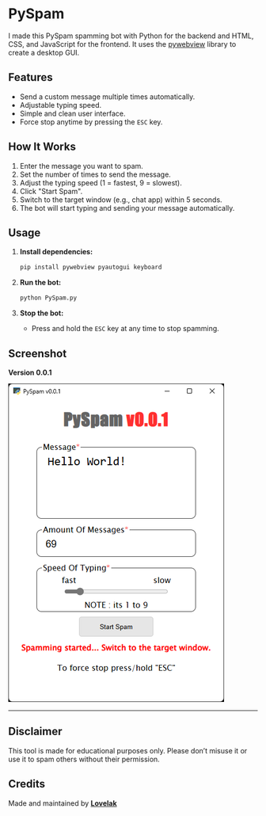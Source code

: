 # PySpam

I made this PySpam spamming bot with Python for the backend and HTML, CSS, and JavaScript for the frontend. It uses the [pywebview](https://pywebview.flowrl.com/) library to create a desktop GUI.

## Features

- Send a custom message multiple times automatically.
- Adjustable typing speed.
- Simple and clean user interface.
- Force stop anytime by pressing the `ESC` key.

## How It Works

1. Enter the message you want to spam.
2. Set the number of times to send the message.
3. Adjust the typing speed (1 = fastest, 9 = slowest).
4. Click "Start Spam".
5. Switch to the target window (e.g., chat app) within 5 seconds.
6. The bot will start typing and sending your message automatically.

## Usage

1. **Install dependencies:**

   ```sh
   pip install pywebview pyautogui keyboard
   ```

2. **Run the bot:**

   ```sh
   python PySpam.py
   ```

3. **Stop the bot:**
   - Press and hold the `ESC` key at any time to stop spamming.

## Screenshot

**Version 0.0.1**

![Screenshot](src/Screenshot%20v0.0.1.png)

---

## Disclaimer

This tool is made for educational purposes only. Please don’t misuse it or use it to spam others without their permission.

## Credits

Made and maintained by [**Lovelak**](http://lovelak.rf.gd)
